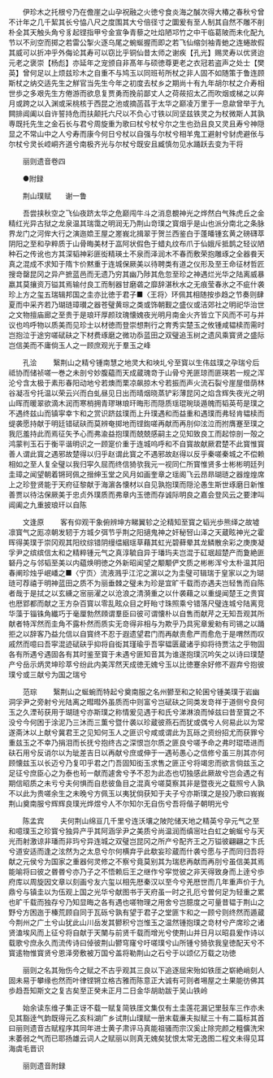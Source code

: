 <!-- { "loadSidebar": true } -->
　　伊珍木之托根兮乃在儋崖之山孕祝融之火徳兮食炎海之醎次得大椿之春秋兮曾不计年之几千絜其长兮恊八尺之度围其大兮倍径寸之圜爰有至人制其自然不雕不削朴全其天触头角兮豸起铿指甲兮金宣争青藜之吐焰陋邛竹之中干临葛陂而未化配九节以不刓空而掷之若雷公掣火逐乌尾之蜿蜒握而即之若飞仙缩剑袖青虵之连蜷故假其威可以折冲乎外侮论其寿可以窃比乎铜仙昔太师之谢疾【孔光】赐灵寿以优贤迨元老之褒崇【杨彪】亦延年之宠颁自非髙年与硕徳尊更老之衣冠若盗声之处士【樊英】曾何足以上烦兹珍木之自重不与鸠玉以同班茍所杖之非人固不如随策于鲁连顾斯杖之纳交适先生之觧官当先生今年之初度去杖乡之期尚十有九年胡尔杖之介寿相世歩之多艰先生方倦游而欲息复贾勇而挽前鄙丈人之荷莜招太乙而吹烟或梯之以奔月或跨之以入渊或采桃核于西昆之池或摘菡萏于太华之巅凌万里于一息歘曾举于九闗排阊阖以自许誓持危而扶颠托六尺以不负心寸铁以同坚兹铁灵之为杖微斯人其孰専既托先生之金石长与君兮周旋重为歌曰杖兮杖兮尔之生也劲且良又灵且寿兮神隠显之不常山中之人兮寿而康今何日兮杖以自强与尔杖兮相羊鬼工避射兮豺虎避伥与尔杖兮灵长崆峒齐道兮南极齐光与尔杖兮既安且臧慎勿见水踊跃去变为干将

　　丽则遗音卷四

　　●附録

　　荆山璞赋　　谢一鲁

　　吾尝挟秋空之飞仙夜跻太华之危巅闯牛斗之消息覩神光之烨然白气殊虎丘之金精红光异古狱之龙泉温其瑞霭之明润无乃荆山竒璞之寳烟乎是山也派分南北之条脉界龙门之河侔大行之演迤嫓王屋之嵳峩北揖翠于贺兰西鉴白于蓬皤锺玄黄之磅礴萃阴阳之至和孕粹质于山骨晦美材于嵓阿状假色于蜡丸纹布爪于仙娥斥抵鹊之轻议陋种石之传讹也方其深韬神彩匪衒精瑛土不泉而泽润木不春而敷荣抱雕琢之全器飬天真之混成不求知于隋卞价黙重于连城保厥美以待聘类有道之仪形及至王命征材哲匠搜竒罄昆冈之异产摭蓝邑而无遗乃穷其幽乃陟其危忽至珍之神遇烂光华之陆离威暴嬴其莫攘资万镒其焉输付良工而制器甘磨砻之靡辞湛秋水之无痕莹春氷之不疵什袭珍上方之玺五瑞辑邦国之圭亦比徳于君子■〈王将〉环佩其相随按歩趋之节奏则肆夏而中采齐若乃瑚琏璋瓉之器苍璧黄琮之类或饰朝觐之盛仪或洁郊社之明祀华治世之文物擅庙廊之至贵于是琅玕厚颜玟瑰懐媿夜光明月南金火齐皆立下风而不可与并议也呜呼物以质美而见珍士以材徳而登崇想荆行之育秀实楚玉之攸锺咸韫椟而需时岂抱泣于途穷嗟碔砆之下材费琢磨之微功忝蓝田之双璧追玉树之遗风乘寳贤之盛际岂信美而不庸倘玉人之一顾庶观光于羣玉之峰

　　孔浍
　　繄荆山之精兮锺南慧之地灵大和坱圠兮至寳以生伟兹璞之孕瑞兮后祗协而储祯嗟一巻之未剖兮妙腹藴而天成蔵瑰竒于山骨兮羌匪琼而匪瑛若一规之浑沦兮含太极于素形春阳动地兮若燠而栗凉飙掠木兮若振而声火流石裂兮崖屋借荫林谷凝冱兮托温以荣云兴而白虬昼见日出而晴烟晓蒸铲彩薄昆冈之焰含辉失夜光之明山晖而暖翠欲滴木润而寒梢拥青璆琳琅玕晦形而隠质瑶琨琬琰遁魄而韬英苟是璞之不遇终兹山而镇寜幸卞和之赏识跻兹璞而上升璞遇和而益重和遇璞而弗轻肯韫椟而缇袭愿持献于明廷错碔砆而莫辨奄掷地而铿鍧嗟再献而再刖仰泫泣而拊膺蹇至璞之我厄羞持此而焉征矢予心而弗渝益抱璞而兢兢感嗣主之见知致良工而起惊剖一殻之鸿蒙判玉石于衡平谐明识之一顾寔价重于连城呜呼和不自寳故献厥君楚不此寳惟寳善人谓此寳之遇邪故楚得以归乎赵谓此寳之不遇邪故赵得以反乎秦嗟秦城之不偿赖相如之至人复全璧以我归寜久屈而终信猗欤我元一视同仁所寳惟贤多士彬彬明廷列圭璋之闻望朝着锵珂佩之搢绅玉堂之风月如画奎章之瑶阁飞云昂昻瑚琏之器煌煌席上之珍登贤能于天府征黎献于海濵各懐材以自见孰抱璞而隠沦愚生斯世琢磨日新惟善贾以待沽保厥美于忠贞外璞质而弗章内玉徳而存诚际明良之嘉会登风云之要津叫阊阖之九重披琅玕以自陈

　　文逢原
　　客有仰观干象俯辨坤方睇翼轸之沦精知至寳之韬光歩熊绎之故墟凛寳气之厖凉朝发轫于方城夕弭节乎荆之阳擿鬼神之奸秘唘山泽之天蔵眩神光之霍晖得美璞于崇冈观其阳纹综错阴缦缊絪瑶草藉其虹光碧藓晕其龙鳞散余彩之庚庚凝孚尹之缤缤信太和之精粹锺元气之真淳毓自异于璠玙夫岂混于矼珉超楚产而夐絶匪砮丹之与邻韬至美以内藴焕明徳之外新昭闻望之颙颙俨文质之彬彬浑兮太朴温其阳春阐珍烛乎岷嶓之■〈宁页〉流液溅乎江沱之濵以之为圭璧可辑瑞于皇家以之为瑚琏可荐禧于明神蓝田之质不为丽垂棘之璧未为珍是宜旷千载而亦遇夫岂轻售而自陈者哉于是拭之以玄纁之宻丽濯之以沧浪之清漪重之以什袭藉之以重缇闻楚王之贵寳也厯郢都而献之王方杂百寳以零乱眩众目之盱眙寸珠照乘兮错落尺璧连城兮陆离竞华藻于锱铢角纎巧于毫厘勃然頋谓羣臣曰彼可谓懐朴以自售而献芹之无知吾观其所献者特浑然而圭角不露朴然而质实无竒得非相与为欺乎乃具宪章爰勑有司锡之以踊拒之以辞客乃益允信以自寳终不忍于遐遗望君门而再献责愈严而愈危于是喟然而叹戚然而噫曰吾寜混迹碔砆乎抑将自衒其瑾瑜乎吾寜韫匮蔵诸乎抑将待贾沽之乎物固各有所遇兮遇固各有其时鉴至寳于未遇兮匪知音其为谁遂抱璞沉吟矢之以诗曰璞楚产兮岳示炳灵坤珍萃兮纷此内美浑然天成徳无媿兮玉以比徳蹇余好修不遐弃兮抱彼璞兮或三献兮为国之瑞兮

　　范琮
　　繄荆山之蜒蜿而特起兮奠南服之名州鬰至和之轮囷兮锺美璞于岩幽洞孚尹之旁射兮光陆离之暳暳外虽质而中则富兮岂碔砆之同类发竒祥于道侧兮良何玉之久湮茍获用于瑚琏兮亦斯璞之称情爰见遇于和氏兮涕淋浪而悼兹曰昔至寳之不没兮今何困于涂泥乃三沐而三薫兮暨什袭以珍蔵彼燕石而犹或偶兮人何易此以为常遂斋沐以上献兮冀君王之见知何玉人之匪识兮咸或谓此为瓦砾之资纷招尤而获罪兮重兹玉之不幸乃捐泪而长抚兮抱终古之深恨岂尔质之匪良兮嗟予命之弗时琨珸进而砆石用兮反诮尔以为玼差吉日以再献兮庶或伸于一遇茍愚心之信修兮虽三刖其亦何顾懐兹玉以长迈兮乃复叩乎君之门吾固知衒玉求售之匪正兮将竭忠而欲言倘兹玉之足征兮庶臣心之为泰也茍一献而遽舍兮予不忍为此态也切独感此厥故兮岂会遇之有期信昭质之未亏兮夫何惧而自悲彼鱼目之混真兮嗟莫察其非是暨夜光之载照兮人孰不以此为贵嗟余生之未晚兮方佩玉以夷犹倘获知于夫子兮亦斯璞之是投乃歌曰峩峩荆山奠南服兮辉辉良璞光烨煜兮人不尔知尔无自伤兮吾将偕子朝明光兮

　　陈孟宾
　　夫何荆山绵亘几千里兮连沃壤之陂陀储天地之精英兮孕元气之至和噫璞玉之珍寳兮独异产乎其阿涵孚尹之美质兮尚温润而缜宻吐白虹之蜿蜒兮与天光而射激谅非璠而非玙兮异连城之双璧岂昆冈之所产兮配齐王之万镒彼翩翩之卞氏兮道安适而逢之泫然为之太息兮尔何横弃乎此欷妄珍蔵而什袭兮愿与子而同归吾将献之元侯兮为国家之重器何灵修之不察兮竟莫别其为瑞悲再献而再刖兮虽信美其焉能喻将曰彼之昬昬兮亦乃子之不悟赖后王之继作兮寜觉彼之非天得致身而上逹兮歩府库以周旋因文章以刻画兮友六玺以相先厯秦汉以至今兮羌厯世而几年重声价于九鼎兮与镇圭以为伍观上国之光华兮献图书于天府虽一时之孔厄兮曽何足为轻重之累也旷千载而独存兮乃知显晦之各有遇也嗟物理之用舍兮岂臆度之可量昔韫于荆山之野兮方困迤于榛荒顾自同于瓦砾兮孰有望于君子之堂匪卞和之一顾兮则终然而遁蔵今荆州之广土兮山犹此山川岳发其鬰积兮岂惟玉之温然锺抱璞之竒材兮产席珍之诸贤溘埃风而上征兮将自献于天闉与前贤千载而增光兮使荆山并日月以昭县爰作诗以载歌兮庶永久而流传诗曰倬彼荆山鬰穹窿兮吁嗟璞兮山所锺兮猗欤我皇徳配天兮不寳逺物惟寳贤兮恩泽旁敷被万国兮盖将勒荆山之石兮于以颂亿万载之功徳

　　丽则之名其殆伤今之赋之不古乎观其三良以下追逐屈宋殆如铁厓之崭絶峭刻人固未易于攀缘也然而叶律铿锵立格古雅而陈意正大诚有可则者埸屋之士果能彷佛其歩趋吾知斯文之复古矣至正癸未正月二日金华胡助跋于吴山铁岭

　　始余读东维子集正讶不载一赋复简铁厓文集仅有土圭莲花漏记里鼔车三作亦未见其豁逹气韵既得元乙亥科湖广乡试荆山璞赋一册末载亷夫拟赋三十有二篇标其首曰丽则遗音古赋程序其同年进士黄子肃评马真能祖骚而宗汉奚止除完颜之粗儣洗宋末萎弱之气而已耶扬雄云词人之赋丽以则真无媿矣犹恨太常无逸图二程文未得见耳海虞毛晋识

　　丽则遗音附録


